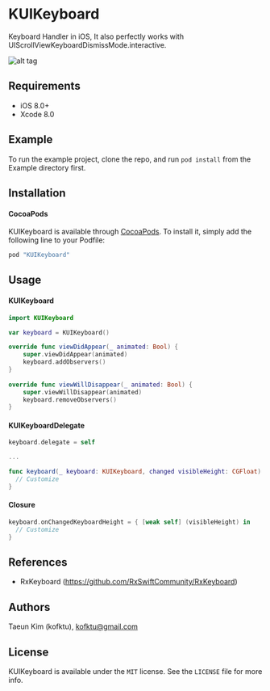 # KUIKeyboard
Keyboard Handler in iOS, 
It also perfectly works with UIScrollViewKeyboardDismissMode.interactive.

![alt tag](Screenshot/Example.gif)

## Requirements

- iOS 8.0+
- Xcode 8.0

## Example
To run the example project, clone the repo, and run `pod install` from the Example directory first.

## Installation

#### CocoaPods
KUIKeyboard is available through [CocoaPods](http://cocoapods.org). To install
it, simply add the following line to your Podfile:

```ruby
pod "KUIKeyboard"
```

## Usage

#### KUIKeyboard
```Swift 
import KUIKeyboard

var keyboard = KUIKeyboard()

override func viewDidAppear(_ animated: Bool) {
    super.viewDidAppear(animated)
    keyboard.addObservers()
}
    
override func viewWillDisappear(_ animated: Bool) {
    super.viewWillDisappear(animated)
    keyboard.removeObservers()
}

```

#### KUIKeyboardDelegate
```swift
keyboard.delegate = self

...

func keyboard(_ keyboard: KUIKeyboard, changed visibleHeight: CGFloat) {
  // Customize
}
```

#### Closure
```swift
keyboard.onChangedKeyboardHeight = { [weak self] (visibleHeight) in
  // Customize        
}
```


## References
- RxKeyboard (https://github.com/RxSwiftCommunity/RxKeyboard)

## Authors

Taeun Kim (kofktu), <kofktu@gmail.com>

## License

KUIKeyboard is available under the ```MIT``` license. See the ```LICENSE``` file for more info.
